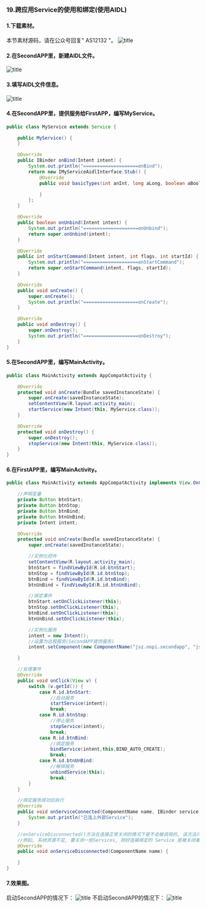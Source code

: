 ### 19.跨应用Service的使用和绑定(使用AIDL)
#### 1.下载素材。
本节素材源码，请在公众号回复" AS12132 "。
![title](https://raw.githubusercontent.com/JSZNopi/JSZImage/master/gitnote/2019/10/30/WXCODE-1572446034519.jpeg)

#### 2.在SecondAPP里，新建AIDL文件。
![title](https://raw.githubusercontent.com/JSZNopi/JSZImage/master/gitnote/2019/12/13/1-1576249213884.png)

#### 3.填写AIDL文件信息。
![title](https://raw.githubusercontent.com/JSZNopi/JSZImage/master/gitnote/2019/12/13/2-1576249239844.png)

#### 4.在SecondAPP里，提供服务给FirstAPP，编写MyService。
```java
public class MyService extends Service {

    public MyService() {
    }

    @Override
    public IBinder onBind(Intent intent) {
        System.out.println("====================onBind");
        return new IMyServiceAidlInterface.Stub() {
            @Override
            public void basicTypes(int anInt, long aLong, boolean aBoolean, float aFloat, double aDouble, String aString) throws RemoteException {

            }
        };
    }

    @Override
    public boolean onUnbind(Intent intent) {
        System.out.println("====================onUnbind");
        return super.onUnbind(intent);
    }

    @Override
    public int onStartCommand(Intent intent, int flags, int startId) {
        System.out.println("====================onStartCommand");
        return super.onStartCommand(intent, flags, startId);
    }

    @Override
    public void onCreate() {
        super.onCreate();
        System.out.println("====================onCreate");
    }

    @Override
    public void onDestroy() {
        super.onDestroy();
        System.out.println("====================onDestroy");
    }
}
```

#### 5.在SecondAPP里，编写MainActivity。
```java
public class MainActivity extends AppCompatActivity {

    @Override
    protected void onCreate(Bundle savedInstanceState) {
        super.onCreate(savedInstanceState);
        setContentView(R.layout.activity_main);
        startService(new Intent(this, MyService.class));
    }

    @Override
    protected void onDestroy() {
        super.onDestroy();
        stopService(new Intent(this, MyService.class));
    }
}
```


#### 6.在FirstAPP里，编写MainActivity。
```java
public class MainActivity extends AppCompatActivity implements View.OnClickListener, ServiceConnection {

    //声明变量
    private Button btnStart;
    private Button btnStop;
    private Button btnBind;
    private Button btnUnBind;
    private Intent intent;

    @Override
    protected void onCreate(Bundle savedInstanceState) {
        super.onCreate(savedInstanceState);

        //实例化控件
        setContentView(R.layout.activity_main);
        btnStart = findViewById(R.id.btnStart);
        btnStop = findViewById(R.id.btnStop);
        btnBind = findViewById(R.id.btnBind);
        btnUnBind = findViewById(R.id.btnUnBind);

        //绑定事件
        btnStart.setOnClickListener(this);
        btnStop.setOnClickListener(this);
        btnBind.setOnClickListener(this);
        btnUnBind.setOnClickListener(this);

        //实例化服务
        intent = new Intent();
        //设置为远程服务(SecondAPP提供服务)
        intent.setComponent(new ComponentName("jsz.nopi.secondapp", "jsz.nopi.secondapp.MyService"));

    }

    //处理事件
    @Override
    public void onClick(View v) {
        switch (v.getId()) {
            case R.id.btnStart:
                //启动服务
                startService(intent);
                break;
            case R.id.btnStop:
                //停止服务
                stopService(intent);
                break;
            case R.id.btnBind:
                //绑定服务
                bindService(intent,this,BIND_AUTO_CREATE);
                break;
            case R.id.btnUnBind:
                //解绑服务
                unbindService(this);
                break;
        }
    }

    //绑定服务成功后执行
    @Override
    public void onServiceConnected(ComponentName name, IBinder service) {
        System.out.println("已连上外部Service");
    }

    //onServiceDisconnected()方法在连接正常关闭的情况下是不会被调用的, 该方法只在Service 被破坏了或者被杀死的时候调用.
    //例如, 系统资源不足, 要关闭一些Services, 刚好连接绑定的 Service 是被关闭者之一, 这个时候onServiceDisconnected() 就会被调用。
    @Override
    public void onServiceDisconnected(ComponentName name) {

    }
}
```

#### 7.效果图。
启动SecondAPP的情况下：
![title](https://raw.githubusercontent.com/JSZNopi/JSZImage/master/gitnote/2019/12/13/1-1576243898537.gif)
不启动SecondAPP的情况下：
![title](https://raw.githubusercontent.com/JSZNopi/JSZImage/master/gitnote/2019/12/13/2-1576248448868.gif)
